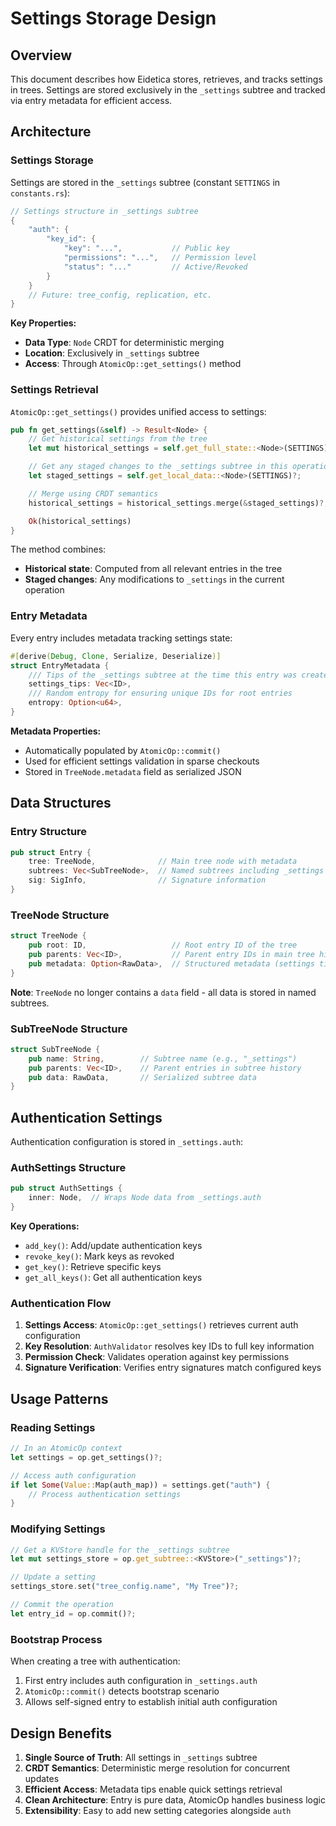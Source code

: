 # Settings Storage Design

## Overview

This document describes how Eidetica stores, retrieves, and tracks settings in trees. Settings are stored exclusively in the `_settings` subtree and tracked via entry metadata for efficient access.

## Architecture

### Settings Storage

Settings are stored in the `_settings` subtree (constant `SETTINGS` in `constants.rs`):

```rust
// Settings structure in _settings subtree
{
    "auth": {
        "key_id": {
            "key": "...",           // Public key
            "permissions": "...",   // Permission level
            "status": "..."         // Active/Revoked
        }
    }
    // Future: tree_config, replication, etc.
}
```

**Key Properties:**

- **Data Type**: `Node` CRDT for deterministic merging
- **Location**: Exclusively in `_settings` subtree
- **Access**: Through `AtomicOp::get_settings()` method

### Settings Retrieval

`AtomicOp::get_settings()` provides unified access to settings:

```rust
pub fn get_settings(&self) -> Result<Node> {
    // Get historical settings from the tree
    let mut historical_settings = self.get_full_state::<Node>(SETTINGS)?;

    // Get any staged changes to the _settings subtree in this operation
    let staged_settings = self.get_local_data::<Node>(SETTINGS)?;

    // Merge using CRDT semantics
    historical_settings = historical_settings.merge(&staged_settings)?;

    Ok(historical_settings)
}
```

The method combines:

- **Historical state**: Computed from all relevant entries in the tree
- **Staged changes**: Any modifications to `_settings` in the current operation

### Entry Metadata

Every entry includes metadata tracking settings state:

```rust
#[derive(Debug, Clone, Serialize, Deserialize)]
struct EntryMetadata {
    /// Tips of the _settings subtree at the time this entry was created
    settings_tips: Vec<ID>,
    /// Random entropy for ensuring unique IDs for root entries
    entropy: Option<u64>,
}
```

**Metadata Properties:**

- Automatically populated by `AtomicOp::commit()`
- Used for efficient settings validation in sparse checkouts
- Stored in `TreeNode.metadata` field as serialized JSON

## Data Structures

### Entry Structure

```rust
pub struct Entry {
    tree: TreeNode,              // Main tree node with metadata
    subtrees: Vec<SubTreeNode>,  // Named subtrees including _settings
    sig: SigInfo,                // Signature information
}
```

### TreeNode Structure

```rust
struct TreeNode {
    pub root: ID,                   // Root entry ID of the tree
    pub parents: Vec<ID>,           // Parent entry IDs in main tree history
    pub metadata: Option<RawData>,  // Structured metadata (settings tips, entropy)
}
```

**Note**: `TreeNode` no longer contains a `data` field - all data is stored in named subtrees.

### SubTreeNode Structure

```rust
struct SubTreeNode {
    pub name: String,        // Subtree name (e.g., "_settings")
    pub parents: Vec<ID>,    // Parent entries in subtree history
    pub data: RawData,       // Serialized subtree data
}
```

## Authentication Settings

Authentication configuration is stored in `_settings.auth`:

### AuthSettings Structure

```rust
pub struct AuthSettings {
    inner: Node,  // Wraps Node data from _settings.auth
}
```

**Key Operations:**

- `add_key()`: Add/update authentication keys
- `revoke_key()`: Mark keys as revoked
- `get_key()`: Retrieve specific keys
- `get_all_keys()`: Get all authentication keys

### Authentication Flow

1. **Settings Access**: `AtomicOp::get_settings()` retrieves current auth configuration
2. **Key Resolution**: `AuthValidator` resolves key IDs to full key information
3. **Permission Check**: Validates operation against key permissions
4. **Signature Verification**: Verifies entry signatures match configured keys

## Usage Patterns

### Reading Settings

```rust
// In an AtomicOp context
let settings = op.get_settings()?;

// Access auth configuration
if let Some(Value::Map(auth_map)) = settings.get("auth") {
    // Process authentication settings
}
```

### Modifying Settings

```rust
// Get a KVStore handle for the _settings subtree
let mut settings_store = op.get_subtree::<KVStore>("_settings")?;

// Update a setting
settings_store.set("tree_config.name", "My Tree")?;

// Commit the operation
let entry_id = op.commit()?;
```

### Bootstrap Process

When creating a tree with authentication:

1. First entry includes auth configuration in `_settings.auth`
2. `AtomicOp::commit()` detects bootstrap scenario
3. Allows self-signed entry to establish initial auth configuration

## Design Benefits

1. **Single Source of Truth**: All settings in `_settings` subtree
2. **CRDT Semantics**: Deterministic merge resolution for concurrent updates
3. **Efficient Access**: Metadata tips enable quick settings retrieval
4. **Clean Architecture**: Entry is pure data, AtomicOp handles business logic
5. **Extensibility**: Easy to add new setting categories alongside `auth`
